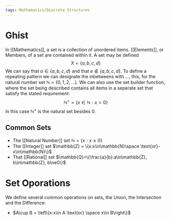 ```yaml
---
tags: Mathematics/Discrete_Structures
---
```


# Ghist

In [[Mathematics]], a set is a collection of unordered items. [[Elements]], or Members, of a set are contained within it. A set may be defined $$X=\left\{a,b,c,d \right\}$$We can say that $a\in\{a,b,c,d\}$ and that $e\notin \{a,b,c,d\}$. To define a repeating pattern we can designate the inbetweens with $...$, this, for the natural number set $\mathbb{N}=\{0,1,2,...\}$. We can also use the set builder function, where the set being described contains all items in a seperate set that satisfy the stated requirement:$$\mathbb{N}^{+}={\{x\in\mathbb{N}:x>0\}}$$In this case $\mathbb{N}^+$ is the natural set besides $0$.

## Common Sets

* The [[Natural Number]] set $\mathbb{N}=\{x:x\ge0\}$
* The [[Integer]] set $\mathbb{Z} = \{x:x\in\mathbb{N}\space \text{or}-x\in\mathbb{N}\}$
* That [[Rational]] set $\mathbb{Q}=\{\frac{a}{b}:a\in\mathbb{Z}, b\in\mathbb{Z}, b\ne0\}$

# Set Oporations

We define several common operations on sets, the Union, the Intersection and the Difference:

* $A\cup B = \left\{x:x\in A \text{or} \space x\in B\right\}$